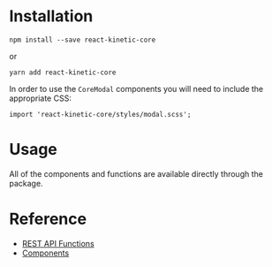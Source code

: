 # Installation

`npm install --save react-kinetic-core`

or

`yarn add react-kinetic-core`

In order to use the `CoreModal` components you will need to include the appropriate CSS:

`import 'react-kinetic-core/styles/modal.scss';`

# Usage

All of the components and functions are available directly through the package.

# Reference

* [REST API Functions](./API.md) 
* [Components](./COMPONENTS.md)
